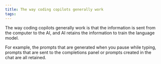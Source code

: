 ```yaml
---
title: The way coding copilots generally work
tags:
---
```

The way coding copilots generally work is that the information is sent from the computer to the AI, and AI retains the information to train the language model.
  
For example, the prompts that are generated when you pause while typing, prompts that are sent to the completions panel or prompts created in the chat are all retained.

